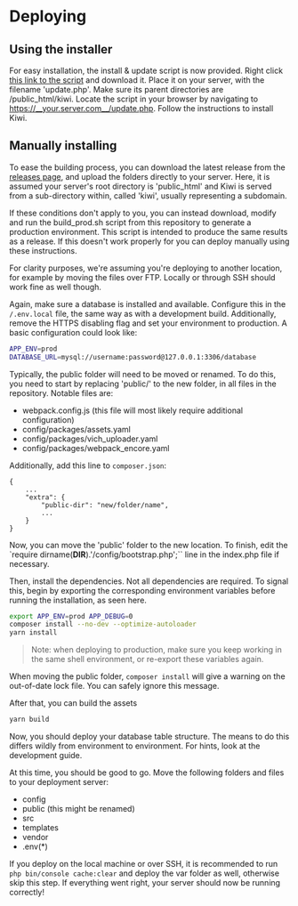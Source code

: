 # Deploying

## Using the installer
For easy installation, the install & update script is now provided. Right click
[this link to the script](https://raw.githubusercontent.com/jasperweyne/helpless-kiwi/master/public/update.php)
and download it. Place it on your server, with the filename 'update.php'. Make
sure its parent directories are /public_html/kiwi. Locate the script in your
browser by navigating to https://__your.server.com__/update.php. Follow the
instructions to install Kiwi.

## Manually installing
To ease the building process, you can download the latest release from the
[releases page](https://github.com/jasperweyne/helpless-kiwi/releases), and
upload the folders directly to your server. Here, it is assumed your server's
root directory is 'public_html' and Kiwi is served from a sub-directory within,
called 'kiwi', usually representing a subdomain.

If these conditions don't apply to you, you can instead download, modify and run
the build_prod.sh script from this repository to generate a production
environment. This script is intended to produce the same results as a release.
If this doesn't work properly for you can deploy manually using these
instructions.

For clarity purposes, we're assuming you're deploying to another location, for
example by moving the files over FTP. Locally or through SSH should work fine
as well though.

Again, make sure a database is installed and available. Configure this in the
`/.env.local` file, the same way as with a development build. Additionally,
remove the HTTPS disabling flag and set your environment to production. A basic
configuration could look like:

```bash
APP_ENV=prod
DATABASE_URL=mysql://username:password@127.0.0.1:3306/database
```

Typically, the public folder will need to be moved or renamed. To do this,
you need to start by replacing 'public/' to the new folder, in all files
in the repository. Notable files are:

* webpack.config.js (this file will most likely require additional configuration)
* config/packages/assets.yaml
* config/packages/vich_uploader.yaml
* config/packages/webpack_encore.yaml

Additionally, add this line to `composer.json`:

```
{
    ...
    "extra": {
        "public-dir": "new/folder/name",
        ...
    }
}
```

Now, you can move the 'public' folder to the new location. To finish, edit the 
`require dirname(__DIR__).'/config/bootstrap.php';`` line in the index.php
file if necessary.

Then, install the dependencies. Not all dependencies are required. To signal
this, begin by exporting the corresponding environment variables before running
the installation, as seen here.

```bash
export APP_ENV=prod APP_DEBUG=0
composer install --no-dev --optimize-autoloader
yarn install
```

> Note: when deploying to production, make sure you keep working in the same
> shell environment, or re-export these variables again.

When moving the public folder, `composer install` will give a warning on the
out-of-date lock file. You can safely ignore this message.

After that, you can build the assets

```bash
yarn build
```

Now, you should deploy your database table structure. The means to do this
differs wildly from environment to environment. For hints, look at the development
guide.

At this time, you should be good to go. Move the following folders and files to
your deployment server:

* config
* public (this might be renamed)
* src
* templates
* vendor
* .env(*)

If you deploy on the local machine or over SSH, it is recommended to run
`php bin/console cache:clear` and deploy the var folder as well, otherwise
skip this step. If everything went right, your server should now be running
correctly!

